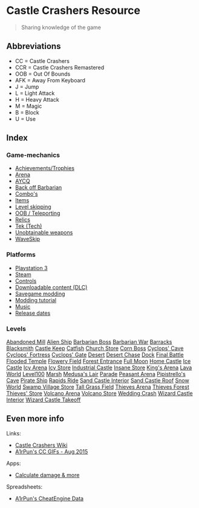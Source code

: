 # Castle Crashers Resource

> Sharing knowledge of the game

## Abbreviations

- CC = Castle Crashers
- CCR = Castle Crashers Remastered
- OOB = Out Of Bounds
- AFK = Away From Keyboard
- J = Jump
- L = Light Attack
- H = Heavy Attack
- M = Magic
- B = Block
- U = Use

## Index

### Game-mechanics

- [Achievements/Trophies](/Mechanics/Achievements.md)
- [Arena](/Mechanics/Arena.md)
- [AYCQ](/Mechanics/AYCQ.md)
- [Back off Barbarian](/Mechanics/BackOffBarbarian.md)
- [Combo's](/Mechanics/Combos.md)
- [Items](/Mechanics/Items.md)
- [Level skipping](/Mechanics/LevelSkip.md)
- [OOB / Teleporting](/Mechanics/OOB.md)
- [Relics](/Mechanics/Relics.md)
- [Tek (Tech)](/Mechanics/Tek.md)
- [Unobtainable weapons](/Mechanics/UnobtainableWeapons.md)
- [WaveSkip](/Mechanics/WaveSkip.md)

### Platforms

- [Playstation 3](/Platforms/Playstation3.md)
- [Steam](/Platforms/Steam.md)
- [Controls](/Mechanics/Controls.md)
- [Downloadable content (DLC)](/Platforms/DLC.md)
- [Savegame modding](/Platforms/Mods.md)
- [Modding tutorial](/Platforms/ModTutorial.md)
- [Music](/Mechanics/Music.md)
- [Release dates](/Platforms/ReleaseDates.md)

### Levels

[Abandoned Mill](/Levels/AbandonedMill.md)
[Alien Ship](/Levels/AlienShip.md)
[Barbarian Boss](/Levels/BarbarianBoss.md)
[Barbarian War](/Levels/BarbarianWar.md)
[Barracks](/Levels/Barracks.md)
[Blacksmith](/Levels/Blacksmith.md)
[Castle Keep](/Levels/CastleKeep.md)
[Catfish](/Levels/Catfish.md)
[Church Store](/Levels/Stores.md)
[Corn Boss](/Levels/CornBoss.md)
[Cyclops' Cave](/Levels/CyclopsCave.md)
[Cyclops' Fortress](/Levels/CyclopsFortress.md)
[Cyclops' Gate](/Levels/CyclopsGate.md)
[Desert](/Levels/Desert.md)
[Desert Chase](/Levels/DesertChase.md)
[Dock](/Levels/Dock.md)
[Final Battle](/Levels/FinalBattle.md)
[Flooded Temple](/Levels/FloodedTemple.md)
[Flowery Field](/Levels/FloweryField.md)
[Forest Entrance](/Levels/ForestEntrance.md)
[Full Moon](/Levels/FullMoon.md)
[Home Castle](/Levels/HomeCastle.md)
[Ice Castle](/Levels/IceCastle.md)
[Icy Arena](/Levels/Arenas.md)
[Icy Store](/Levels/Stores.md)
[Industrial Castle](/Levels/IndustrialCastle.md)
[Insane Store](/Levels/Stores.md)
[King's Arena](/Levels/Arenas.md)
[Lava World](/Levels/LavaWorld.md)
[Level100](/Levels/Level100.md)
[Marsh](/Levels/Marsh.md)
[Medusa's Lair](/Levels/Medusa.md)
[Parade](/Levels/Parade.md)
[Peasant Arena](/Levels/Arenas.md)
[Pipistrello's Cave](/Levels/Pipistrello.md)
[Pirate Ship](/Levels/PirateShip.md)
[Rapids Ride](/Levels/RapidsRide.md)
[Sand Castle Interior](/Levels/SandCastleInterior.md)
[Sand Castle Roof](/Levels/SandCastleRoof.md)
[Snow World](/Levels/SnowWorld.md)
[Swamp Village Store](/Levels/Stores.md)
[Tall Grass Field](/Levels/TallGrassField.md)
[Thieves Arena](/Levels/Arenas.md)
[Thieves Forest](/Levels/ThievesForest.md)
[Thieves' Store](/Levels/Stores.md)
[Volcano Arena](/Levels/Arenas.md)
[Volcano Store](/Levels/Stores.md)
[Wedding Crash](/Levels/WeddingCrash.md)
[Wizard Castle Interior](/Levels/WizardCastleInterior.md)
[Wizard Castle Takeoff](/Levels/WizardCastleTakeoff.md)

## Even more info

Links:

- [Castle Crashers Wiki](https://castlecrashers.fandom.com)
- [A1rPun's CC GIFs - Aug 2015](https://gfycat.com/@a1rpun)

Apps:

- [Calculate damage & more](https://github.com/A1rPun/castle-crashers-stats#readme)

Spreadsheets:

- [A1rPun's CheatEngine Data](https://docs.google.com/spreadsheets/d/1vsrf9KrzcrKVIjyHcOtaErx58amaT5JZy50lexA6_F4/edit?usp=sharing)
